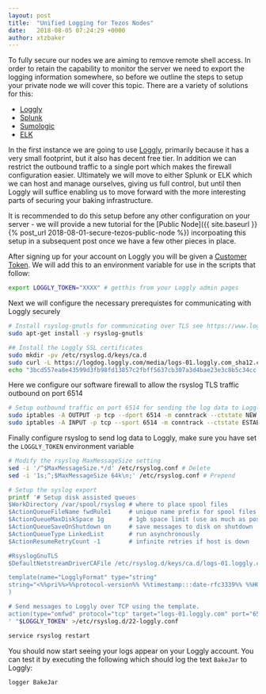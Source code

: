 ```yaml
---
layout: post
title:  "Unified Logging for Tezos Nodes"
date:   2018-08-05 07:24:29 +0000
author: xtzbaker
---
```


To fully secure our nodes we are aiming to remove remote shell access. In order to retain the capability to monitor the server we need to export the logging information somewhere, so before we outline the steps to setup your private node we will cover this topic.  There are a variety of solutions for this:

* [Loggly](https://www.loggly.com/)
* [Splunk](https://www.splunk.com/)
* [Sumologic](https://www.sumologic.com/)
* [ELK](https://www.elastic.co/webinars/introduction-elk-stack)

In the first instance we are going to use [Loggly](https://www.loggly.com/), primarily because it has a very small footprint, but it also has decent free tier.  In addition we can restrict the outbound traffic to a single port which makes the firewall configuration easier.  Ultimately we will move to either Splunk or ELK which we can host and manage ourselves, giving us full control, but until then Loggly will suffice enabling us to move forward with the more interesting parts of securing your baking infrastructure.

It is recommended to do this setup before any other configuration on your server - we will provide a new tutorial for the [Public Node]({{ site.baseurl }}{% post_url 2018-08-01-secure-tezos-public-node %}) incorpoating this setup in a subsequent post once we have a few other pieces in place.

After signing up for your account on Loggly you will be given a [Customer Token](https://www.loggly.com/docs/customer-token-authentication-token/).  We will add this to an environment variable for use in the scripts that follow:

```bash
export LOGGLY_TOKEN="XXXX" # getthis from your Loggly admin pages
```

Next we will configure the necessary prerequistes for communicating with Loggly securely

```bash
# Install rsyslog-gnutls for communicating over TLS see https://www.loggly.com/docs/rsyslog-tls-configuration/
sudo apt-get install -y rsyslog-gnutls

## Install the Loggly SSL certificates
sudo mkdir -pv /etc/rsyslog.d/keys/ca.d
sudo curl -L https://logdog.loggly.com/media/logs-01.loggly.com_sha12.crt -o /etc/rsyslog.d/keys/ca.d/logs-01.loggly.com_sha12.crt
echo "3bcd557ea8e43599d3fb98fd13857c2fbff5637cb307a3d4bae23e3c8b5c34cc  /etc/rsyslog.d/keys/ca.d/logs-01.loggly.com_sha12.crt" | sha256sum -c
```

Here we configure our software firewall to allow the rsyslog TLS traffic outbound on port 6514

```bash
# Setup outbound traffic on port 6514 for sending the log data to Loggly
sudo iptables -A OUTPUT -p tcp --dport 6514 -m conntrack --ctstate NEW,ESTABLISHED -j ACCEPT
sudo iptables -A INPUT -p tcp --sport 6514 -m conntrack --ctstate ESTABLISHED -j ACCEPT
```

Finally configure rsyslog to send log data to Loggly, make sure you have set the `LOGGLY_TOKEN` environment variable

```bash
# Modify the rsyslog MaxMessageSize setting
sed -i '/^$MaxMessageSize.*/d' /etc/rsyslog.conf # Delete
sed -i '1s;^;$MaxMessageSize 64k\n;' /etc/rsyslog.conf # Prepend

# Setup the syslog export
printf '# Setup disk assisted queues
$WorkDirectory /var/spool/rsyslog # where to place spool files
$ActionQueueFileName fwdRule1     # unique name prefix for spool files
$ActionQueueMaxDiskSpace 1g       # 1gb space limit (use as much as possible)
$ActionQueueSaveOnShutdown on     # save messages to disk on shutdown
$ActionQueueType LinkedList       # run asynchronously
$ActionResumeRetryCount -1        # infinite retries if host is down

#RsyslogGnuTLS
$DefaultNetstreamDriverCAFile /etc/rsyslog.d/keys/ca.d/logs-01.loggly.com_sha12.crt

template(name="LogglyFormat" type="string"
string="<%%pri%%>%%protocol-version%% %%timestamp:::date-rfc3339%% %%HOSTNAME%% %%app-name%% %%procid%% %%msgid%% [%s@41058 tag=\\"RsyslogTLS\\"] %%msg%%\\n"
)

# Send messages to Loggly over TCP using the template.
action(type="omfwd" protocol="tcp" target="logs-01.loggly.com" port="6514" template="LogglyFormat" StreamDriver="gtls" StreamDriverMode="1" StreamDriverAuthMode="x509/name" StreamDriverPermittedPeers="*.loggly.com")
' "$LOGGLY_TOKEN" >/etc/rsyslog.d/22-loggly.conf

service rsyslog restart
```

You should now start seeing your logs appear on your Loggly account.  You can test it by executing the following which should log the text `BakeJar` to Loggly:

```
logger BakeJar
```